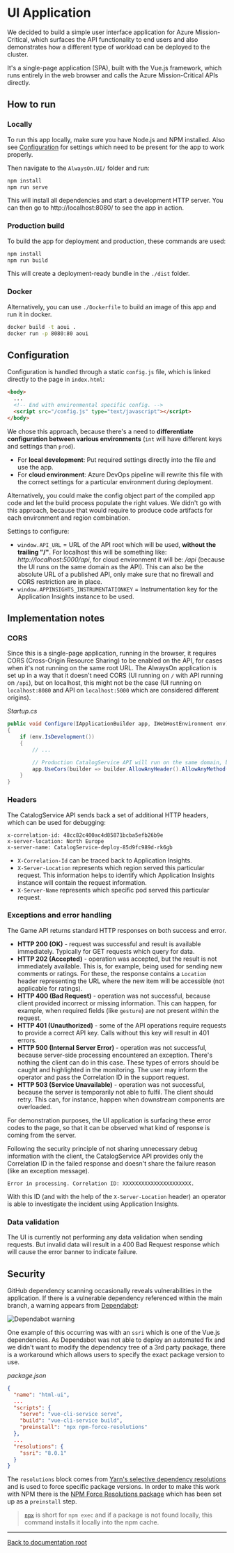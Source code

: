 # UI Application

We decided to build a simple user interface application for Azure Mission-Critical, which surfaces the API functionality to end users and also demonstrates how a different type of workload can be deployed to the cluster.

It's a single-page application (SPA), built with the Vue.js framework, which runs entirely in the web browser and calls the Azure Mission-Critical APIs directly.

## How to run

### Locally

To run this app locally, make sure you have Node.js and NPM installed. Also see [Configuration](#configuration) for settings which need to be present for the app to work properly.

Then navigate to the `AlwaysOn.UI/` folder and run:

```bash
npm install
npm run serve
```

This will install all dependencies and start a development HTTP server. You can then go to http://localhost:8080/ to see the app in action.

### Production build

To build the app for deployment and production, these commands are used:

```bash
npm install
npm run build
```

This will create a deployment-ready bundle in the `./dist` folder.

### Docker

Alternatively, you can use `./Dockerfile` to build an image of this app and run it in docker.

```bash
docker build -t aoui .
docker run -p 8080:80 aoui
```

## Configuration

Configuration is handled through a static `config.js` file, which is linked directly to the page in `index.html`:

```html
<body>
  ...
  <!-- End with environmental specific config. -->
  <script src="/config.js" type="text/javascript"></script>
</body>
```

We chose this approach, because there's a need to **differentiate configuration between various environments** (`int` will have different keys and settings than `prod`).

* For **local development**: Put required settings directly into the file and use the app.
* For **cloud environment**: Azure DevOps pipeline will rewrite this file with the correct settings for a particular environment during deployment.

Alternatively, you could make the config object part of the compiled app code and let the build process populate the right values. We didn't go with this approach, because that would require to produce code artifacts for each environment and region combination.

Settings to configure:

* `window.API_URL` = URL of the API root which will be used, **without the trailing "/"**. For localhost this will be something like: *http://localhost:5000/api*, for cloud environment it will be: */api* (because the UI runs on the same domain as the API). This can also be the absolute URL of a published API, only make sure that no firewall and CORS restriction are in place.
* `window.APPINSIGHTS_INSTRUMENTATIONKEY` = Instrumentation key for the Application Insights instance to be used.

## Implementation notes

### CORS

Since this is a single-page application, running in the browser, it requires CORS (Cross-Origin Resource Sharing) to be enabled on the API, for cases when it's not running on the same root URL. The AlwaysOn application is set up in a way that it doesn't need CORS (UI running on `/` with API running on `/api`), but on localhost, this might not be the case (UI running on `localhost:8080` and API on `localhost:5000` which are considered different origins).

*Startup.cs*

```csharp
public void Configure(IApplicationBuilder app, IWebHostEnvironment env)
{
    if (env.IsDevelopment())
    {
        // ...

        // Production CatalogService API will run on the same domain, but for local development, CORS needs to be enabled.
        app.UseCors(builder => builder.AllowAnyHeader().AllowAnyMethod().AllowAnyOrigin());
    }
}
```

### Headers

The CatalogService API sends back a set of additional HTTP headers, which can be used for debugging:

```http
x-correlation-id: 48cc82c400ac4d85871bcba5efb26b9e
x-server-location: North Europe
x-server-name: CatalogService-deploy-85d9fc989d-rk6gb
```

* `X-Correlation-Id` can be traced back to Application Insights.
* `X-Server-Location` represents which region served this particular request. This information helps to identify which Application Insights instance will contain the request information.
* `X-Server-Name` represents which specific pod served this particular request.

### Exceptions and error handling

The Game API returns standard HTTP responses on both success and error.

* **HTTP 200 (OK)** - request was successful and result is available immediately. Typically for GET requests which query for data.
* **HTTP 202 (Accepted)** - operation was accepted, but the result is not immediately available. This is, for example, being used for sending new comments or ratings. For these, the response contains a `Location` header representing the URL where the new item will be accessible (not applicable for ratings).
* **HTTP 400 (Bad Request)** - operation was not successful, because client provided incorrect or missing information. This can happen, for example, when required fields (like `gesture`) are not present within the request.
* **HTTP 401 (Unauthorized)** - some of the API operations require requests to provide a correct API key. Calls without this key will result in 401 errors.
* **HTTP 500 (Internal Server Error)** - operation was not successful, because server-side processing encountered an exception. There's nothing the client can do in this case. These types of errors should be caught and highlighted in the monitoring. The user may inform the operator and pass the Correlation ID in the support request.
* **HTTP 503 (Service Unavailable)** - operation was not successful, because the server is temporarily not able to fulfil. The client should retry. This can, for instance, happen when downstream components are overloaded.

For demonstration purposes, the UI application is surfacing these error codes to the page, so that it can be observed what kind of response is coming from the server.

Following the security principle of not sharing unnecessary debug information with the client, the CatalogService API provides only the Correlation ID in the failed response and doesn't share the failure reason (like an exception message).

```console
Error in processing. Correlation ID: XXXXXXXXXXXXXXXXXXXXXX.
```

With this ID (and with the help of the `X-Server-Location` header) an operator is able to investigate the incident using Application Insights.

### Data validation

The UI is currently not performing any data validation when sending requests. But invalid data will result in a 400 Bad Request response which will cause the error banner to indicate failure.

## Security

GitHub dependency scanning occasionally reveals vulnerabilities in the application. If there is a vulnerable dependency referenced within the main branch, a warning appears from [Dependabot](https://github.blog/2020-06-01-keep-all-your-packages-up-to-date-with-dependabot/):

![Dependabot warning](/docs/media/dependabot-warning.png)

One example of this occurring was with an `ssri` which is one of the Vue.js dependencies. As Dependabot was not able to deploy an automated fix and we didn't want to modify the dependency tree of a 3rd party package, there is a workaround which allows users to specify the exact package version to use.

*package.json*

```json
{
  "name": "html-ui",
  ...
  "scripts": {
    "serve": "vue-cli-service serve",
    "build": "vue-cli-service build",
    "preinstall": "npx npm-force-resolutions"
  },
  ...
  "resolutions": {
    "ssri": "8.0.1"
  }
}
```

The `resolutions` block comes from [Yarn's selective dependency resolutions](https://classic.yarnpkg.com/en/docs/selective-version-resolutions/) and is used to force specific package versions. In order to make this work with NPM there is the [NPM Force Resolutions package](https://github.com/rogeriochaves/npm-force-resolutions) which has been set up as a `preinstall` step.

> [`npx`](https://docs.npmjs.com/cli/v7/commands/npx) is short for `npm exec` and if a package is not found locally, this command installs it locally into the npm cache.

---

[Back to documentation root](/docs/README.md)
